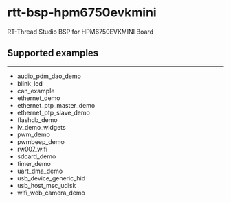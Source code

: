 # rtt-bsp-hpm6750evkmini
RT-Thread Studio BSP for HPM6750EVKMINI Board

## Supported examples
***
- audio_pdm_dao_demo
- blink_led
- can_example
- ethernet_demo
- ethernet_ptp_master_demo
- ethernet_ptp_slave_demo
- flashdb_demo
- lv_demo_widgets
- pwm_demo
- pwmbeep_demo
- rw007_wifi
- sdcard_demo
- timer_demo
- uart_dma_demo
- usb_device_generic_hid
- usb_host_msc_udisk
- wifi_web_camera_demo